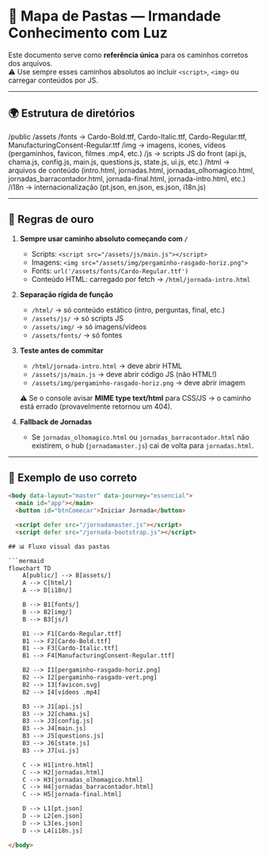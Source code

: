 # 📂 Mapa de Pastas — Irmandade Conhecimento com Luz

Este documento serve como **referência única** para os caminhos corretos dos arquivos.  
⚠️ Use sempre esses caminhos absolutos ao incluir `<script>`, `<img>` ou carregar conteúdos por JS.

---

## 🌍 Estrutura de diretórios
/public
/assets
/fonts → Cardo-Bold.ttf, Cardo-Italic.ttf, Cardo-Regular.ttf, ManufacturingConsent-Regular.ttf
/img → imagens, ícones, vídeos (pergaminhos, favicon, filmes .mp4, etc.)
/js → scripts JS do front (api.js, chama.js, config.js, main.js, questions.js, state.js, ui.js, etc.)
/html → arquivos de conteúdo (intro.html, jornadas.html, jornadas_olhomagico.html, jornadas_barracontador.html, jornada-final.html, jornada-intro.html, etc.)
/i18n → internacionalização (pt.json, en.json, es.json, i18n.js)


---

## 🔑 Regras de ouro

1. **Sempre usar caminho absoluto começando com `/`**  
   - Scripts: `<script src="/assets/js/main.js"></script>`  
   - Imagens: `<img src="/assets/img/pergaminho-rasgado-horiz.png">`  
   - Fonts: `url('/assets/fonts/Cardo-Regular.ttf')`  
   - Conteúdo HTML: carregado por fetch → `/html/jornada-intro.html`

2. **Separação rígida de função**  
   - `/html/` → só conteúdo estático (intro, perguntas, final, etc.)  
   - `/assets/js/` → só scripts JS  
   - `/assets/img/` → só imagens/vídeos  
   - `/assets/fonts/` → só fontes

3. **Teste antes de commitar**  
   - `/html/jornada-intro.html` → deve abrir HTML  
   - `/assets/js/main.js` → deve abrir código JS (não HTML!)  
   - `/assets/img/pergaminho-rasgado-horiz.png` → deve abrir imagem  

   ⚠️ Se o console avisar **MIME type text/html** para CSS/JS → o caminho está errado (provavelmente retornou um 404).

4. **Fallback de Jornadas**  
   - Se `jornadas_olhomagico.html` ou `jornadas_barracontador.html` não existirem, o hub (`jornadamaster.js`) cai de volta para `jornadas.html`.

---

## 🧩 Exemplo de uso correto

```html
<body data-layout="master" data-journey="essencial">
  <main id="app"></main>
  <button id="btnComecar">Iniciar Jornada</button>

  <script defer src="/jornadamaster.js"></script>
  <script defer src="/jornada-bootstrap.js"></script>

## 📊 Fluxo visual das pastas

```mermaid
flowchart TD
    A[public/] --> B[assets/]
    A --> C[html/]
    A --> D[i18n/]

    B --> B1[fonts/]
    B --> B2[img/]
    B --> B3[js/]

    B1 --> F1[Cardo-Regular.ttf]
    B1 --> F2[Cardo-Bold.ttf]
    B1 --> F3[Cardo-Italic.ttf]
    B1 --> F4[ManufacturingConsent-Regular.ttf]

    B2 --> I1[pergaminho-rasgado-horiz.png]
    B2 --> I2[pergaminho-rasgado-vert.png]
    B2 --> I3[favicon.svg]
    B2 --> I4[vídeos .mp4]

    B3 --> J1[api.js]
    B3 --> J2[chama.js]
    B3 --> J3[config.js]
    B3 --> J4[main.js]
    B3 --> J5[questions.js]
    B3 --> J6[state.js]
    B3 --> J7[ui.js]

    C --> H1[intro.html]
    C --> H2[jornadas.html]
    C --> H3[jornadas_olhomagico.html]
    C --> H4[jornadas_barracontador.html]
    C --> H5[jornada-final.html]

    D --> L1[pt.json]
    D --> L2[en.json]
    D --> L3[es.json]
    D --> L4[i18n.js]

</body>
